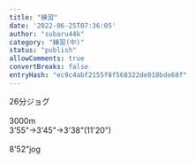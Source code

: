 ```yaml
---
title: "練習"
date: '2022-06-25T07:36:05'
author: "subaru44k"
category: "練習(中)"
status: "publish"
allowComments: true
convertBreaks: false
entryHash: "ec9c4abf2155f8f568322de018bde68f"
---
```

26分ジョグ<br>
<br>
3000m<br>
3'55"→3'45"→3'38"(11'20")<br>
<br>
8'52"jog
